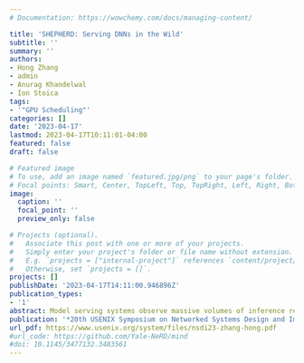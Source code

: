 ```yaml
---
# Documentation: https://wowchemy.com/docs/managing-content/

title: 'SHEPHERD: Serving DNNs in the Wild'
subtitle: ''
summary: ''
authors:
- Hong Zhang
- admin
- Anurag Khandelwal
- Ion Stoica
tags:
- '"GPU Scheduling"'
categories: []
date: '2023-04-17'
lastmod: 2023-04-17T10:11:01-04:00
featured: false
draft: false

# Featured image
# To use, add an image named `featured.jpg/png` to your page's folder.
# Focal points: Smart, Center, TopLeft, Top, TopRight, Left, Right, BottomLeft, Bottom, BottomRight.
image:
  caption: ''
  focal_point: ''
  preview_only: false

# Projects (optional).
#   Associate this post with one or more of your projects.
#   Simply enter your project's folder or file name without extension.
#   E.g. `projects = ["internal-project"]` references `content/project/deep-learning/index.md`.
#   Otherwise, set `projects = []`.
projects: []
publishDate: '2023-04-17T14:11:00.946896Z'
publication_types:
- '1'
abstract: Model serving systems observe massive volumes of inference requests for many emerging interactive web services. These systems need to be scalable, guarantee high system goodput and maximize resource utilization across compute units. However, achieving all three goals simultaneously is challenging since inference requests have very tight latency constraints (10 – 500 ms), and production workloads can be extremely unpredictable at such small time granularities. We present SHEPHERD, a model serving system that achieves all three goals in the face of workload unpredictability. SHEPHERD uses a two-level design that decouples model serving into planning and serving modules. For planning, SHEPHERD exploits the insight that while individual request streams can be highly unpredictable, aggregating request streams into moderately-sized groups greatly improves predictability, permitting high resource utilization as well as scalability. For serving, SHEPHERD employs a novel online algorithm that provides guaranteed goodput under workload unpredictability by carefully leveraging preemptions and model-specific batching properties. Evaluation results over production workloads show that SHEPHERD achieves up to 18.1X higher goodput and 1.8X better utilization compared to prior state-of-the-art, while scaling to hundreds of workers.
publication: '*20th USENIX Symposium on Networked Systems Design and Implementation (NSDI 23)*'
url_pdf: https://www.usenix.org/system/files/nsdi23-zhang-hong.pdf
#url_code: https://github.com/Yale-NeRD/mind
#doi: 10.1145/3477132.3483561
---
```

